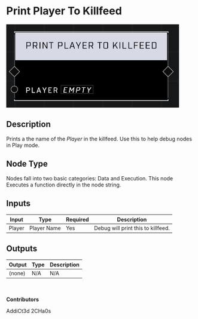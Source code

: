 # Print Player To Killfeed
![](../../../.gitbook/assets/print-player-to-killfeed.png)
## Description
Prints a the name of the *Player* in the killfeed. Use this to help debug nodes in Play mode.

## Node Type
Nodes fall into two basic categories: Data and Execution. This node Executes a function directly in the node string.

## Inputs
| Input            | Type             | Required | Description												    |
|------------------|------------------|----------|--------------------------------------------------------------|
| Player | Player Name | Yes | Debug will print this to killfeed. |

## Outputs
| Output           | Type             | Description												     |
|------------------|------------------|--------------------------------------------------------------|
| (none) | N/A  | N/A  |

\
\
**Contributors**

AddiCt3d 2CHa0s